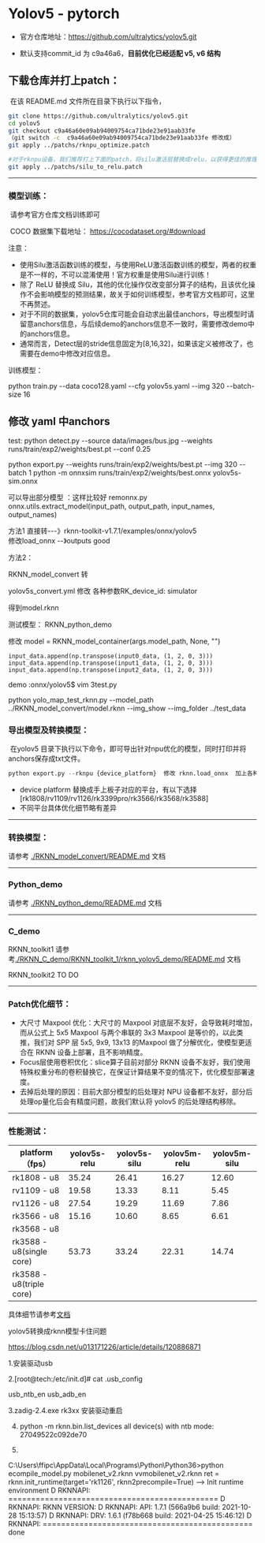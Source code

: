 # Yolov5 - pytorch

- 官方仓库地址：https://github.com/ultralytics/yolov5.git

- 默认支持commit_id 为 c9a46a6，**目前优化已经适配 v5, v6 结构**



## 下载仓库并打上patch：

​	在该 README.md 文件所在目录下执行以下指令，

```sh
git clone https://github.com/ultralytics/yolov5.git
cd yolov5
git checkout c9a46a60e09ab94009754ca71bde23e91aab33fe
（git switch -c  c9a46a60e09ab94009754ca71bde23e91aab33fe 修改成）
git apply ../patchs/rknpu_optimize.patch

#对于rknpu设备，我们推荐打上下面的patch，将silu激活层替换成relu，以获得更佳的推理性能。请注意替换后权重需要重新训练！
git apply ../patchs/silu_to_relu.patch
```



---

### 模型训练：

​	请参考官方仓库文档训练即可

​	COCO 数据集下载地址： https://cocodataset.org/#download

注意：

- 使用Silu激活函数训练的模型，与使用ReLU激活函数训练的模型，两者的权重是不一样的，不可以混淆使用！官方权重是使用Silu进行训练！
- 除了 ReLU 替换成 Silu，其他的优化操作仅改变部分算子的结构，且该优化操作不会影响模型的预测结果，故关于如何训练模型，参考官方文档即可，这里不再赘述。
- 对于不同的数据集，yolov5仓库可能会自动求出最佳anchors，导出模型时请留意anchors信息，与后续demo的anchors信息不一致时，需要修改demo中的anchors信息。
- 通常而言，Detect层的stride信息固定为[8,16,32]，如果该定义被修改了，也需要在demo中修改对应信息。


训练模型：

python train.py --data coco128.yaml --cfg yolov5s.yaml     --img 320     --batch-size 16  

修改  yaml 中anchors
---
test:
python detect.py  --source data/images/bus.jpg   --weights  runs/train/exp2/weights/best.pt  --conf 0.25

 
python   export.py    --weights   runs/train/exp2/weights/best.pt --img 320 --batch 1
python -m onnxsim  runs/train/exp2/weights/best.onnx yolov5s-sim.onnx  

可以导出部分模型 ：这样比较好
remonnx.py
onnx.utils.extract_model(input_path, output_path, input_names, output_names)

方法1
直接转---》rknn-toolkit-v1.7.1/examples/onnx/yolov5   
修改load_onnx   --》outputs
good

方法2：

RKNN_model_convert 转

yolov5s_convert.yml  修改 各种参数RK_device_id: simulator 


得到model.rknn 

测试模型：
RKNN_python_demo 

修改 model = RKNN_model_container(args.model_path, None, "")

    input_data.append(np.transpose(input0_data, (1, 2, 0, 3)))
    input_data.append(np.transpose(input1_data, (1, 2, 0, 3)))
    input_data.append(np.transpose(input2_data, (1, 2, 0, 3)))
 demo :onnx/yolov5$ vim  3test.py 

python  yolo_map_test_rknn.py  --model_path ../RKNN_model_convert/model.rknn  --img_show --img_folder ../test_data

### 导出模型及转换模型：

​	在yolov5 目录下执行以下命令，即可导出针对npu优化的模型，同时打印并将anchors保存成txt文件。
 


```python
python export.py --rknpu {device_platform}  修改 rknn.load_onnx  加上各种lable

```

- device platform 替换成手上板子对应的平台，有以下选择 [rk1808/rv1109/rv1126/rk3399pro/rk3566/rk3568/rk3588]
- 不同平台具体优化细节略有差异



---

### 转换模型：

请参考 [./RKNN_model_convert/README.md](./RKNN_model_convert/README.md) 文档



---

### Python_demo

请参考 [./RKNN_python_demo/README.md](./RKNN_python_demo/README.md) 文档




---

### C_demo

RKNN_toolkit1 请参考[./RKNN_C_demo/RKNN_toolkit_1/rknn_yolov5_demo/README.md](./RKNN_C_demo/RKNN_toolkit_1/rknn_yolov5_demo/README.md) 文档

RKNN_toolkit2 TO DO




---

### Patch优化细节：

- 大尺寸 Maxpool 优化：大尺寸的 Maxpool 对底层不友好，会导致耗时增加，而从公式上 5x5 Maxpool 与两个串联的 3x3 Maxpool 是等价的，以此类推，我们对 SPP 层 5x5, 9x9, 13x13 的Maxpool 做了分解优化，使模型更适合在 RKNN 设备上部署，且不影响精度。
- Focus层使用卷积优化：slice算子目前对部分 RKNN 设备不友好，我们使用特殊权重分布的卷积替换它，在保证计算结果不变的情况下，优化模型部署速度。
- 去掉后处理的原因：目前大部分模型的后处理对 NPU 设备都不友好，部分后处理op量化后会有精度问题，故我们默认将 yolov5 的后处理结构移除。



---

### 性能测试：

| platform（fps）          | yolov5s-relu | yolov5s-silu | yolov5m-relu | yolov5m-silu |
| ------------------------ | ------------ | ------------ | ------------ | ------------ |
| rk1808 - u8              | 35.24        | 26.41        | 16.27        | 12.60        |
| rv1109 - u8              | 19.58        | 13.33        | 8.11         | 5.45         |
| rv1126 - u8              | 27.54        | 19.29        | 11.69        | 7.86         |
| rk3566 - u8              | 15.16        | 10.60        | 8.65         | 6.61         |
| rk3568 - u8              |              |              |              |              |
| rk3588 - u8(single core) | 53.73        | 33.24        | 22.31        | 14.74        |
| rk3588 - u8(triple core) |              |              |              |              |

具体细节请参考[文档](./RKNN_model_convert/README.md)



yolov5转换成rknn模型卡住问题

https://blog.csdn.net/u013171226/article/details/120886871

1.安装驱动usb 

2.[root@tech:/etc/init.d]# cat  .usb_config 

usb_ntb_en
usb_adb_en

3.zadig-2.4.exe   rk3xx 安装驱动重启 

4. python -m rknn.bin.list_devices
all device(s) with ntb mode:
27049522c092de70

5.
C:\Users\ffipc\AppData\Local\Programs\Python\Python36>python ecompile_model.py   mobilenet_v2.rknn vvmobilenet_v2.rknn
ret = rknn.init_runtime(target='rk1126', rknn2precompile=True)
--> Init runtime environment
D RKNNAPI: ==============================================
D RKNNAPI: RKNN VERSION:
D RKNNAPI:   API: 1.7.1 (566a9b6 build: 2021-10-28 15:13:57)
D RKNNAPI:   DRV: 1.6.1 (f78b668 build: 2021-04-25 15:46:12)
D RKNNAPI: ==============================================
done




